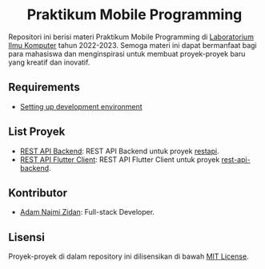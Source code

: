 # <div align="center">Praktikum Mobile Programming</div>

Repositori ini berisi materi Praktikum Mobile Programming di [Laboratorium Ilmu Komputer](https://github.com/MAROON-LABKOM) tahun 2022-2023. Semoga materi ini dapat bermanfaat bagi para mahasiswa dan menginspirasi untuk membuat proyek-proyek baru yang kreatif dan inovatif.

## Requirements
- [Setting up development environment](https://drive.google.com/file/d/1ilsSEjIOLKVrs1WMRtbTtLtxyFZP_Cb6/view?usp=share_link)

## List Proyek

- [REST API Backend](rest-api-backend): REST API Backend untuk proyek [restapi](restapi).
- [REST API Flutter Client](restapi): REST API Flutter Client untuk proyek [rest-api-backend](rest-api-backend).

## Kontributor

- [Adam Najmi Zidan]([link_ke_profil_1](https://github.com/kodeaqua)): Full-stack Developer.

## Lisensi

Proyek-proyek di dalam repository ini dilisensikan di bawah [MIT License](LICENSE).
